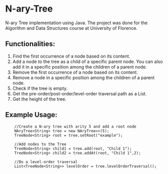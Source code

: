 # N-ary-Tree
N-ary Tree implementation using Java. The project was done for the Algorithm and Data Structures course at University of Florence.

## Functionalities:

1.  Find the first occurrence of a node based on its content.
2.  Add a node to the tree as a child of a specific parent node. You can also add it in a specific position among the children of a parent node.
3.  Remove the first occurrence of a node based on its content.
4.  Remove a node in a specific position among the children of a parent node.
5.  Check if the tree is empty.
6.  Get the pre-order/post-order/level-order traversal path as a List.
7.  Get the height of the tree.

## Example Usage:

		//Create a N-ary tree with arity 5 and add a root node
		NAryTree<String> tree = new NAryTree<>(5);
		TreeNode<String> root = tree.setRoot("example");
		
		//Add nodes to the Tree
		TreeNode<String> child1 = tree.add(root, "Child 1");
		TreeNode<String> child2 = tree.addAt(root, "Child 1",2);
		
		//Do a level-order traversal
		List<TreeNode<String>> levelOrder = tree.levelOrderTraversal();










